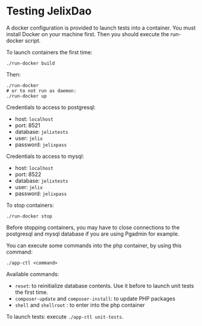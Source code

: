 Testing JelixDao
================

A docker configuration is provided to launch tests into a container.
You must install Docker on your machine first. Then you should execute
the run-docker script.

To launch containers the first time:

```
./run-docker build
```

Then:

```
./run-docker 
# or to not run as daemon:
./run-docker up
```

Credentials to access to postgresql:

- host: `localhost`
- port: 8521
- database: `jelixtests`
- user: `jelix`
- password: `jelixpass`

Credentials to access to mysql:

- host: `localhost`
- port: 8522
- database: `jelixtests`
- user: `jelix`
- password: `jelixpass`

To stop containers:

```
./run-docker stop 
```

Before stopping containers, you may have to close connections to the postgresql
and mysql database if you are using Pgadmin for example. 

You can execute some commands into the php container, by using this command:

```
./app-ctl <command>
```

Available commands:

* `reset`: to reinitialize database contents. Use it before to launch unit tests the first time. 
* `composer-update` and `composer-install`: to update PHP packages 
* `shell` and `shellroot` : to enter into the php container

To launch tests: execute `./app-ctl unit-tests`.
